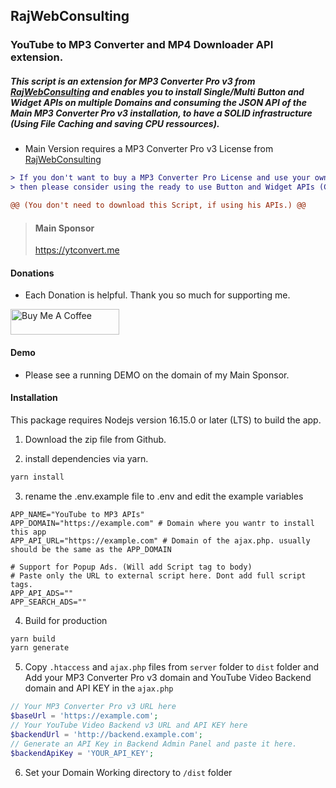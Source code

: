 ## RajWebConsulting

### YouTube to MP3 Converter and MP4 Downloader API extension.

##### This script is an extension for MP3 Converter Pro v3 from [RajWebConsulting](https://shop.rajwebconsulting.com/store/converter-scripts) and enables you to install Single/Multi Button and Widget APIs on multiple Domains and consuming the JSON API of the Main MP3 Converter Pro v3 installation, to have a SOLID infrastructure (Using File Caching and saving CPU ressources).

- Main Version requires a MP3 Converter Pro v3 License from [RajWebConsulting](https://shop.rajwebconsulting.com/store/converter-scripts)

```diff
> If you don't want to buy a MP3 Converter Pro License and use your own Server resources,
> then please consider using the ready to use Button and Widget APIs (Contains Ads) from my Main Sponsor.

@@ (You don't need to download this Script, if using his APIs.) @@
```

> #### Main Sponsor
> https://ytconvert.me


#### Donations

- Each Donation is helpful. Thank you so much for supporting me.

<a href="https://www.buymeacoffee.com/andre.h1984" target="_blank"><img src="https://cdn.buymeacoffee.com/buttons/default-yellow.png" alt="Buy Me A Coffee" height="41" width="174"></a>

#### Demo
- Please see a running DEMO on the domain of my Main Sponsor.


#### Installation
This package requires Nodejs version 16.15.0 or later (LTS) to build the app.

1. Download the zip file from Github.

2. install dependencies via yarn.

```bash
yarn install
```

3. rename the .env.example file to .env and edit the example variables
```env
APP_NAME="YouTube to MP3 APIs"
APP_DOMAIN="https://example.com" # Domain where you wantr to install this app
APP_API_URL="https://example.com" # Domain of the ajax.php. usually should be the same as the APP_DOMAIN

# Support for Popup Ads. (Will add Script tag to body)
# Paste only the URL to external script here. Dont add full script tags.
APP_API_ADS=""
APP_SEARCH_ADS=""
``` 

4. Build for production
```bash
yarn build
yarn generate
```

5. Copy `.htaccess` and `ajax.php` files from `server` folder to `dist` folder
 and Add your MP3 Converter Pro v3 domain and YouTube Video Backend domain and API KEY in the `ajax.php`

```php
// Your MP3 Converter Pro v3 URL here
$baseUrl = 'https://example.com';
// Your YouTube Video Backend v3 URL and API KEY here
$backendUrl = 'http://backend.example.com';
// Generate an API Key in Backend Admin Panel and paste it here.
$backendApiKey = 'YOUR_API_KEY';
```

6. Set your Domain Working directory to `/dist` folder
